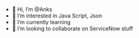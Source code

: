 - 👋 Hi, I’m @Anks
- 👀 I’m interested in Java Script, Json
- 🌱 I’m currently learning
- 💞️ I’m looking to collaborate on ServiceNow stuff

<!---
Anks-26/Anks-26 is a ✨ special ✨ repository because its `README.md` (this file) appears on your GitHub profile.
You can click the Preview link to take a look at your changes.
--->
